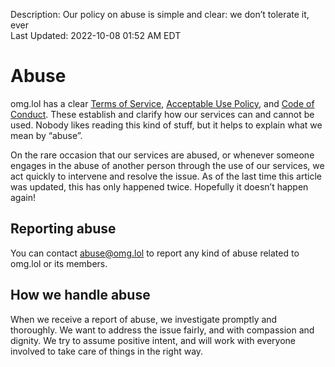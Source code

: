 Description: Our policy on abuse is simple and clear: we don’t tolerate it, ever  
Last Updated: 2022-10-08 01:52 AM EDT

# Abuse

omg.lol has a clear [Terms of Service](/info/omg.lol/legal#terms-of-service), [Acceptable Use Policy](/info/omg.lol/legal#acceptable-use-policy), and [Code of Conduct](/info/omg.lol/code-of-conduct). These establish and clarify how our services can and cannot be used. Nobody likes reading this kind of stuff, but it helps to explain what we mean by “abuse”.

On the rare occasion that our services are abused, or whenever someone engages in the abuse of another person through the use of our services, we act quickly to intervene and resolve the issue. As of the last time this article was updated, this has only happened twice. Hopefully it doesn’t happen again! <i class="fa-light fa-hand-fingers-crossed"></i>

## Reporting abuse

You can contact [abuse@omg.lol](mailto:abuse@omg.lol) to report any kind of abuse related to omg.lol or its members.

## How we handle abuse

When we receive a report of abuse, we investigate promptly and thoroughly. We want to address the issue fairly, and with compassion and dignity. We try to assume positive intent, and will work with everyone involved to take care of things in the right way.